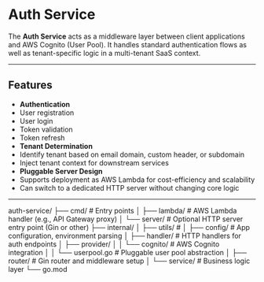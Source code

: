# Auth Service

The **Auth Service** acts as a middleware layer between client applications and AWS Cognito (User Pool). It handles standard authentication flows as well as tenant-specific logic in a multi-tenant SaaS context.

---

##  Features

-  **Authentication**
  - User registration
  - User login
  - Token validation
  - Token refresh
-  **Tenant Determination**
  - Identify tenant based on email domain, custom header, or subdomain
  - Inject tenant context for downstream services
-  **Pluggable Server Design**
  - Supports deployment as AWS Lambda for cost-efficiency and scalability
  - Can switch to a dedicated HTTP server without changing core logic

---
auth-service/
├── cmd/ # Entry points
│ ├── lambda/ # AWS Lambda handler (e.g., API Gateway proxy)
│ └── server/ # Optional HTTP server entry point (Gin or other)
├── internal/
│ ├── utils/ #
│ ├── config/ # App configuration, environment parsing
│ ├── handler/ # HTTP handlers for auth endpoints
│ ├── provider/
│ │ └── cognito/ # AWS Cognito integration
│ │ └── userpool.go # Pluggable user pool abstraction
│ ├── router/ # Gin router and middleware setup
│ └── service/ # Business logic layer
└── go.mod